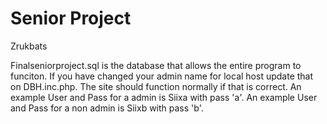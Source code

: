 # Senior Project 
Zrukbats

Finalseniorproject.sql is the database that allows the entire program to funciton.
If you have changed your admin name for local host update that on DBH.inc.php.
The site should function normally if that is correct.
An example User and Pass for a admin is Siixa with pass 'a'.
An example User and Pass for a non admin is Siixb with pass 'b'.
